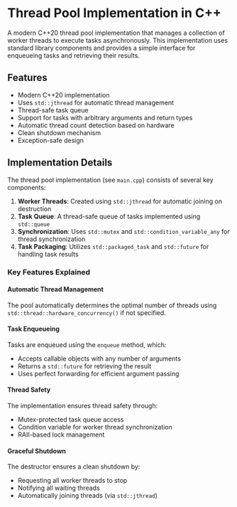 # Thread Pool Implementation in C++

A modern C++20 thread pool implementation that manages a collection of worker threads to execute tasks asynchronously. This implementation uses standard library components and provides a simple interface for enqueueing tasks and retrieving their results.

## Features

- Modern C++20 implementation
- Uses `std::jthread` for automatic thread management
- Thread-safe task queue
- Support for tasks with arbitrary arguments and return types
- Automatic thread count detection based on hardware
- Clean shutdown mechanism
- Exception-safe design

## Implementation Details

The thread pool implementation (see `main.cpp`) consists of several key components:

1. **Worker Threads**: Created using `std::jthread` for automatic joining on destruction
2. **Task Queue**: A thread-safe queue of tasks implemented using `std::queue`
3. **Synchronization**: Uses `std::mutex` and `std::condition_variable_any` for thread synchronization
4. **Task Packaging**: Utilizes `std::packaged_task` and `std::future` for handling task results

### Key Features Explained

#### Automatic Thread Management
The pool automatically determines the optimal number of threads using `std::thread::hardware_concurrency()` if not specified.

#### Task Enqueueing
Tasks are enqueued using the `enqueue` method, which:
- Accepts callable objects with any number of arguments
- Returns a `std::future` for retrieving the result
- Uses perfect forwarding for efficient argument passing

#### Thread Safety
The implementation ensures thread safety through:
- Mutex-protected task queue access
- Condition variable for worker thread synchronization
- RAII-based lock management

#### Graceful Shutdown
The destructor ensures a clean shutdown by:
- Requesting all worker threads to stop
- Notifying all waiting threads
- Automatically joining threads (via `std::jthread`)
